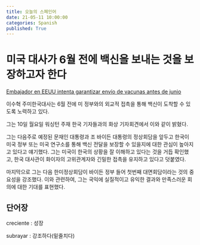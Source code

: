 ```yaml
---
title: 오늘의 스페인어
date: 21-05-11 10:00:00
categories: Spanish
published: True
---
```


# 미국 대사가 6월 전에 백신을 보내는 것을 보장하고자 한다

[Embajador en EEUU intenta garantizar envío de vacunas antes de junio](http://world.kbs.co.kr/service/news_view.htm?lang=s&Seq_Code=75735)

이수혁 주미한국대사는 6월 전에 미 정부와의 외교적 접촉을 통해 백신이 도착할 수 있도록 노력하고 있다.

그는 10일 월요일 워싱턴 주재 한국 기자들과의 화상 기자회견에서 이와 같이 밝혔다.


그는 다음주로 예정된 문재인 대통령과 조 바이든 대통령의 정상회담을 앞두고 한국이 미국 정부 또는 미국 연구소를 통해 백신 전달을 보장할 수 있을지에 대한 관심이 높아지고 있다고 얘기했다.
그는 미국이 한국의 상황을 잘 이해하고 있다는 것을 거듭 확인했고, 한국 대사관이 화이자의 고위관계자와 긴밀한 접촉을 유지하고 있다고 덧붙였다.

마지막으로 그는 다음 한미정상회담이 바이든 정부 들어 첫번째 대면회담이라는 것의 중요성을 강조했다. 이와 관련하여, 그는 국익에 실질적이고 유익한 결과와 만족스러운 회의에 대한 기대를 표현했다.

## 단어장

creciente : 성장

subrayar : 강조하다(밑줄치다)
